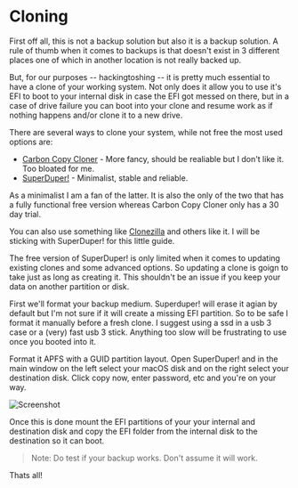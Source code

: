 # Cloning

First off all, this is not a backup solution but also it is a backup solution. A rule of thumb when it comes to backups is that doesn't exist in 3 different places one of which in another location is not really backed up.

But, for our purposes -- hackingtoshing -- it is pretty much essential to have a clone of your working system. Not only does it allow you to use it's EFI to boot to your internal disk in case the EFI got messed on there, but in a case of drive failure you can boot into your clone and resume work as if nothing happens and/or clone it to a new drive.

There are several ways to clone your system, while not free the most used options are:
* [Carbon Copy Cloner](https://bombich.com) - More fancy, should be realiable but I don't like it. Too bloated for me.
* [SuperDuper!](https://www.shirt-pocket.com/SuperDuper/SuperDuperDescription.html) - Minimalist, stable and reliable.

As a minimalist I am a fan of the latter. It is also the only of the two that has a fully functional free version whereas Carbon Copy Cloner only has a 30 day trial.

You can also use something like [Clonezilla](https://clonezilla.org) and others like it. I will be sticking with SuperDuper! for this little guide.

The free version of SuperDuper! is only limited when it comes to updating existing clones and some advanced options. So updating a clone is goign to take just as long as creating it. This shouldn't be an issue if you keep your data on another partition or disk.

First we'll format your backup medium. Superduper! will erase it agian by default but I'm not sure if it will create a missing EFI partition. So to be safe I format it manually before a fresh clone. I suggest using a ssd in a usb 3 case or a (very) fast usb 3 stick. Anything too slow will be frustrating to use once you booted into it.

Format it APFS with a GUID partition layout. Open SuperDuper! and in the main window on the left select your macOS disk and on the right select your destination disk. Click copy now, enter password, etc and you're on your way.

![Screenshot](https://github.com/zearp/OptiHack/blob/master/images/superduper.png)

Once this is done mount the EFI partitions of your your internal and destination disk and copy the EFI folder from the internal disk to the destination so it can boot.

> Note: Do test if your backup works. Don't assume it will work.

Thats all!
